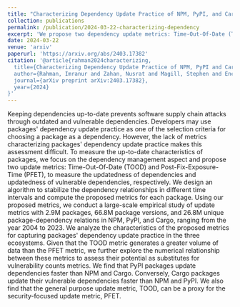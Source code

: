 ```yaml
---
title: "Characterizing Dependency Update Practice of NPM, PyPI, and Cargo Packages"
collection: publications
permalink: /publication/2024-03-22-characterizing-dependency
excerpt: 'We propose two dependency update metrics: Time-Out-Of-Date (TOOD) and Post-Fix-Exposure-Time (PFET), to measure the updatedness of dependencies and updatedness of vulnerable dependencies, respectively. We did a large-scale study of our proposed update metrics in NPM, PyPI, and Cargo packages.'
date: 2024-03-22
venue: 'arxiv'
paperurl: 'https://arxiv.org/abs/2403.17382'
citation: '@article{rahman2024characterizing,
  title={Characterizing Dependency Update Practice of NPM, PyPI and Cargo Packages},
  author={Rahman, Imranur and Zahan, Nusrat and Magill, Stephen and Enck, William and Williams, Laurie},
  journal={arXiv preprint arXiv:2403.17382},
  year={2024}
}'
---
```


Keeping dependencies up-to-date prevents software supply chain attacks through outdated and vulnerable dependencies. Developers may use packages' dependency update practice as one of the selection criteria for choosing a package as a dependency. However, the lack of metrics characterizing packages' dependency update practice makes this assessment difficult. To measure the up-to-date characteristics of packages, we focus on the dependency management aspect and propose two update metrics: Time-Out-Of-Date (TOOD) and Post-Fix-Exposure-Time (PFET), to measure the updatedness of dependencies and updatedness of vulnerable dependencies, respectively. We design an algorithm to stabilize the dependency relationships in different time intervals and compute the proposed metrics for each package. Using our proposed metrics, we conduct a large-scale empirical study of update metrics with 2.9M packages, 66.8M package versions, and 26.8M unique package-dependency relations in NPM, PyPI, and Cargo, ranging from the year 2004 to 2023. We analyze the characteristics of the proposed metrics for capturing packages' dependency update practice in the three ecosystems. Given that the TOOD metric generates a greater volume of data than the PFET metric, we further explore the numerical relationship between these metrics to assess their potential as substitutes for vulnerability counts metrics. We find that PyPI packages update dependencies faster than NPM and Cargo. Conversely, Cargo packages update their vulnerable dependencies faster than NPM and PyPI. We also find that the general purpose update metric, TOOD, can be a proxy for the security-focused update metric, PFET.
